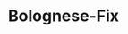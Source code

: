 ---
layout: blog
permalink: /bolognese-fix/
pagedesc: Bolognese-Fix
title: Bolognese-Fix
headline: Bolognese-Fix
thumbnail: /assets/images/bolognese-fix.jpg
datafile: bolognese-fix
tags: [Fix, Gewürz]
---